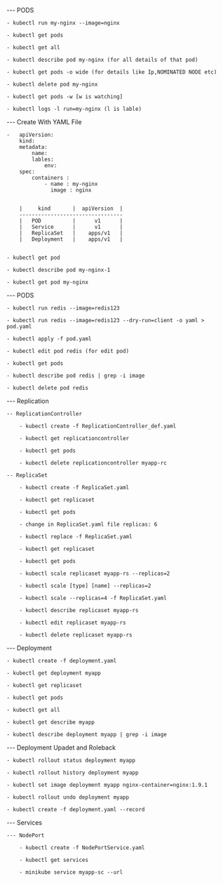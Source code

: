 --- PODS

    - kubectl run my-nginx --image=nginx 

    - kubectl get pods

    - kubectl get all

    - kubectl describe pod my-nginx (for all details of that pod)

    - kubectl get pods -o wide (for details like Ip,NOMINATED NODE etc)

    - kubectl delete pod my-nginx

    - kubectl get pods -w [w is watching]

    - kubectl logs -l run=my-nginx (l is lable)

--- Create With YAML File

    -   apiVersion:  
        kind: 
        metadata: 
            name: 
            lables: 
                env:
        spec:
            containers : 
                - name : my-nginx
                  image : nginx


        |     kind       |  apiVersion  |
        ---------------------------------
        |   POD          |      v1      |
        |   Service      |      v1      |
        |   ReplicaSet   |    apps/v1   |
        |   Deployment   |    apps/v1   |


    - kubectl get pod

    - kubectl describe pod my-nginx-1

    - kubectl get pod my-nginx

--- PODS

    - kubectl run redis --image=redis123

    - kubectl run redis --image=redis123 --dry-run=client -o yaml > pod.yaml

    - kubectl apply -f pod.yaml

    - kubectl edit pod redis (for edit pod)

    - kubectl get pods

    - kubectl describe pod redis | grep -i image

    - kubectl delete pod redis

--- Replication

    -- ReplicationController

        - kubectl create -f ReplicationController_def.yaml

        - kubectl get replicationcontroller

        - kubectl get pods

        - kubectl delete replicationcontroller myapp-rc

    -- ReplicaSet

        - kubectl create -f ReplicaSet.yaml

        - kubectl get replicaset

        - kubectl get pods

        - change in ReplicaSet.yaml file replicas: 6

        - kubectl replace -f ReplicaSet.yaml

        - kubectl get replicaset

        - kubectl get pods

        - kubectl scale replicaset myapp-rs --replicas=2

        - kubectl scale [type] [name] --replicas=2

        - kubectl scale --replicas=4 -f ReplicaSet.yaml

        - kubectl describe replicaset myapp-rs

        - kubectl edit replicaset myapp-rs

        - kubectl delete replicaset myapp-rs

--- Deployment

    - kubectl create -f deployment.yaml

    - kubectl get deployment myapp

    - kubectl get replicaset

    - kubectl get pods

    - kubectl get all

    - kubectl get describe myapp

    - kubectl describe deployment myapp | grep -i image

--- Deployment Upadet and Roleback

    - kubectl rollout status deployment myapp

    - kubectl rollout history deployment myapp

    - kubectl set image deployment myapp nginx-container=nginx:1.9.1

    - kubectl rollout undo deployment myapp

    - kubectl create -f deployment.yaml --record

--- Services

    --- NodePort

        - kubectl create -f NodePortService.yaml

        - kubectl get services

        - minikube service myapp-sc --url




    